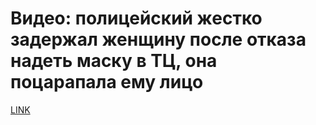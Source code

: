 # Видео: полицейский жестко задержал женщину после отказа надеть маску в ТЦ, она поцарапала ему лицо



[LINK](https://varlamov.ru/4260651.html)